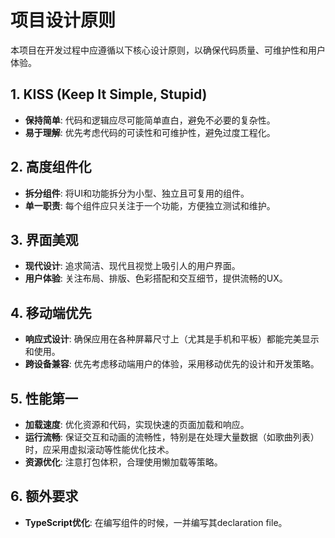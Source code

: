 # 项目设计原则

本项目在开发过程中应遵循以下核心设计原则，以确保代码质量、可维护性和用户体验。

## 1. KISS (Keep It Simple, Stupid)

- **保持简单**: 代码和逻辑应尽可能简单直白，避免不必要的复杂性。
- **易于理解**: 优先考虑代码的可读性和可维护性，避免过度工程化。

## 2. 高度组件化

- **拆分组件**: 将UI和功能拆分为小型、独立且可复用的组件。
- **单一职责**: 每个组件应只关注于一个功能，方便独立测试和维护。

## 3. 界面美观

- **现代设计**: 追求简洁、现代且视觉上吸引人的用户界面。
- **用户体验**: 关注布局、排版、色彩搭配和交互细节，提供流畅的UX。

## 4. 移动端优先

- **响应式设计**: 确保应用在各种屏幕尺寸上（尤其是手机和平板）都能完美显示和使用。
- **跨设备兼容**: 优先考虑移动端用户的体验，采用移动优先的设计和开发策略。

## 5. 性能第一

- **加载速度**: 优化资源和代码，实现快速的页面加载和响应。
- **运行流畅**: 保证交互和动画的流畅性，特别是在处理大量数据（如歌曲列表）时，应采用虚拟滚动等性能优化技术。
- **资源优化**: 注意打包体积，合理使用懒加载等策略。

## 6. 额外要求

- **TypeScript优化**: 在编写组件的时候，一并编写其declaration file。
